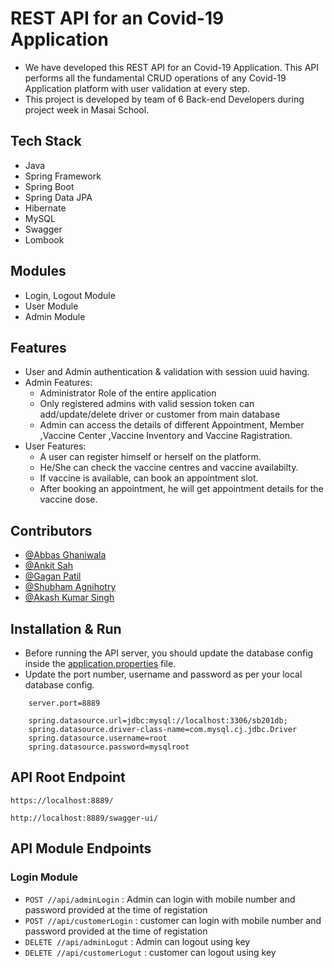 
# REST API for an Covid-19 Application

* We have developed this REST API for an Covid-19 Application. This API performs all the fundamental CRUD operations of any Covid-19 Application platform with user validation at every step.
* This project is developed by team of 6 Back-end Developers during project week in Masai School. 

## Tech Stack

* Java
* Spring Framework
* Spring Boot
* Spring Data JPA
* Hibernate
* MySQL
* Swagger
* Lombook

## Modules

* Login, Logout Module
* User Module
* Admin Module

## Features

* User and Admin authentication & validation with session uuid having.
* Admin Features:
    * Administrator Role of the entire application
    * Only registered admins with valid session token can add/update/delete driver or customer from main database
    * Admin can access the details of different Appointment, Member ,Vaccine Center ,Vaccine Inventory and Vaccine Ragistration.
* User Features:
    * A user can register himself or herself on the platform.
    * He/She can check the vaccine centres and vaccine availabilty.
    * If vaccine is available, can book an appointment slot.
    * After booking an appointment, he will get appointment details for the vaccine dose.    


## Contributors

* [@Abbas Ghaniwala](https://github.com/abbas5152)
* [@Ankit Sah](https://github.com/Ankit-Sah-Developer)
* [@Gagan Patil](https://github.com/GaganPatil1995)
* [@Shubham Agnihotry](https://github.com/Theagni0070)
* [@Akash Kumar Singh](https://github.com/akashsinghdto55)




## Installation & Run

* Before running the API server, you should update the database config inside the [application.properties](https://github.com/nvFARHAN/cowin.gov.in/blob/master/src/main/resources/application.properties) file. 
* Update the port number, username and password as per your local database config.

```
    server.port=8889

    spring.datasource.url=jdbc:mysql://localhost:3306/sb201db;
    spring.datasource.driver-class-name=com.mysql.cj.jdbc.Driver
    spring.datasource.username=root
    spring.datasource.password=mysqlroot

```


## API Root Endpoint

`https://localhost:8889/`

`http://localhost:8889/swagger-ui/`


## API Module Endpoints

### Login Module

* `POST //api/adminLogin` : Admin can login with mobile number and password provided at the time of registation
* `POST //api/customerLogin` : customer can login with mobile number and password provided at the time of registation
* `DELETE //api/adminLogut` : Admin can logout using key
* `DELETE //api/customerLogut` : customer can logout using key
<!--
### User Module


* `GET /customer/AllRegistration` : user can see all the registration
* `POST /customer/Id` : User can add using Id class id
* `PUT /customers/Member` : user can update member 
* `DELETE/customers/Member` : user can delete member 
........
And Many more Methods We Implemented in our controller


### Admin Module

* `POST /admin/addInventory` : only admin can add the inventory details using unique key
* `GET /admin/GetAllInventory` :only admin can access inventory details using unique key
* `DELETE /admin/DeleteInventory` : only admin can delete the inventory details using unique key

........
And Many more Methods We Implemented in our controller


### Sample API Response for Admin Login

`POST   localhost:8889/login/adminlogin`

* Request Body

```
    {
        "mobileNo": "7056319981",
        "password": "Clickme@007"
    }
```

* Response

```
   CurrentAdminSession(id=11, adminId=10, uuid=ZaVLaK, localDateTime=2022-10-02T11:13:42.772910500)
   
```

## Video Explainer of flow control
 <a href="https://drive.google.com/drive/folders/1h6Mo5Gty6InD-nOOmJhgOeK96G7_RD5V?usp=sharing">**Video Drive Link** </a>
 
 
### E-R Diagram Of Covid-19 Application
---
<img src="https://github.com/abbas5152/wasteful-cast-8657/blob/main/CovidERDiagram.JPG" style="max-width: 100%; display: inline-block;" data-target="animated-image.originalImage">

---

### Swagger UI


---

### Login Controller

---

<img src="https://github.com/abbas5152/wasteful-cast-8657/blob/main/Covid_Vaccination_Tracker/swagger-ui%20Images/logincontroller.JPG" style="max-width: 100%; display: inline-block;" data-target="animated-image.originalImage">

---

### Admin Controller

---

<img src="https://github.com/abbas5152/wasteful-cast-8657/blob/main/Covid_Vaccination_Tracker/swagger-ui%20Images/admincontroller.JPG" style="max-width: 100%; display: inline-block;" data-target="animated-image.originalImage">

---

### User Controller

---

<img src="https://github.com/abbas5152/wasteful-cast-8657/blob/main/Covid_Vaccination_Tracker/swagger-ui%20Images/customercontroller.JPG" style="max-width: 100%; display: inline-block;" data-target="animated-image.originalImage">

---


### Error Controller

---


<img src="https://github.com/abbas5152/wasteful-cast-8657/blob/main/Covid_Vaccination_Tracker/swagger-ui%20Images/errorcontroller.JPG" style="max-width: 100%; display: inline-block;" data-target="animated-image.originalImage">







